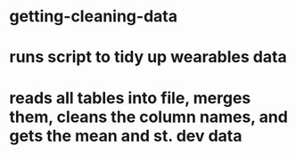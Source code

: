 # getting-cleaning-data
# runs script to tidy up wearables data
# reads all tables into file, merges them, cleans the column names, and gets the mean and st. dev data
